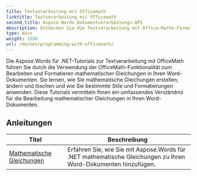 ```yaml
---
title: Textverarbeitung mit Officemath
linktitle: Textverarbeitung mit Officemath
second_title: Aspose.Words Dokumentverarbeitungs-API
description: Entdecken Sie die Textverarbeitung mit Office-Mathe-Formeln in Aspose.Words für .NET. Schritt-für-Schritt-Tutorials und Beispielcode zum Erstellen, Bearbeiten und Formatieren von mathematischen Formeln in Word-Dokumenten.
type: docs
weight: 1550
url: /de/net/programming-with-officemath/
---
```

Die Aspose.Words für .NET-Tutorials zur Textverarbeitung mit OfficeMath führen Sie durch die Verwendung der OfficeMath-Funktionalität zum Bearbeiten und Formatieren mathematischer Gleichungen in Ihren Word-Dokumenten. Sie lernen, wie Sie mathematische Gleichungen erstellen, ändern und löschen und wie Sie bestimmte Stile und Formatierungen anwenden. Diese Tutorials vermitteln Ihnen ein umfassendes Verständnis für die Bearbeitung mathematischer Gleichungen in Ihren Word-Dokumenten.

 ## Anleitungen
| Titel | Beschreibung |
| --- | --- |
| [Mathematische Gleichungen](./math-equations/) | Erfahren Sie, wie Sie mit Aspose.Words für .NET mathematische Gleichungen zu Ihren Word-Dokumenten hinzufügen. |